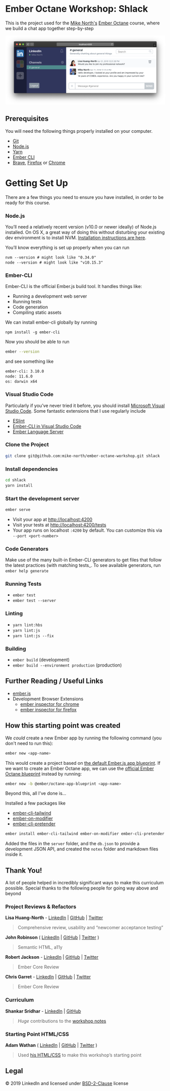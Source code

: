 # Ember Octane Workshop: Shlack

This is the project used for the <a title="Mike North's" href="https://github.com/mike-north">Mike North's</a> <a title="Ember Octane" href="https://emberjs.com/editions/octane/">Ember Octane</a> course, where we build a chat app together step-by-step

![](./notes/img/app.png)

## Prerequisites

You will need the following things properly installed on your computer.

- [Git](https://git-scm.com/)
- [Node.js](https://nodejs.org/)
- [Yarn](https://yarnpkg.com/)
- [Ember CLI](https://ember-cli.com/)
- [Brave](https://brave.com/), [Firefox](https://www.mozilla.org/en-US/firefox/) or [Chrome](https://google.com/chrome/)

# Getting Set Up

There are a few things you need to ensure you have installed, in order to be ready for this course.

### Node.js

You’ll need a relatively recent version (v10.0 or newer ideally) of Node.js installed. On OS X, a great way of doing this without disturbing your existing dev environment is to install NVM. [Installation instructions are here](https://github.com/creationix/nvm#installation).

You’ll know everything is set up properly when you can run

```
nvm --version # might look like "0.34.0"
node --version # might look like "v10.15.3"
```

### Ember-CLI

Ember-CLI is the official Ember.js build tool. It handles things like:

- Running a development web server
- Running tests
- Code generation
- Compiling static assets

We can install ember-cli globally by running

```
npm install -g ember-cli
```

Now you should be able to run

```sh
ember --version
```

and see something like

```
ember-cli: 3.10.0
node: 11.6.0
os: darwin x64
```

### Visual Studio Code

Particularly if you’ve never tried it before, you should install [Microsoft Visual Studio Code](https://code.visualstudio.com/). Some fantastic extensions that I use regularly include

- [ESlint](https://marketplace.visualstudio.com/items?itemName=dbaeumer.vscode-eslint)
- [Ember-CLI in Visual Studio Code](https://marketplace.visualstudio.com/items?itemName=felixrieseberg.vsc-ember-cli)
- [Ember Language Server](https://marketplace.visualstudio.com/items?itemName=emberjs.vscode-ember)

### Clone the Project

```sh
git clone git@github.com:mike-north/ember-octane-workshop.git shlack
```

### Install dependencies

```sh
cd shlack
yarn install
```

### Start the development server

```sh
ember serve
```

- Visit your app at [http://localhost:4200](http://localhost:4200)
- Visit your tests at [http://localhost:4200/tests](http://localhost:4200/tests)
- Your app runs on localhost `:4200` by default. You can customize this via `--port <port-number>`

### Code Generators

Make use of the many built-in Ember-CLI generators to get files that follow the latest practices (with matching tests\_. To see available generators, run `ember help generate`

### Running Tests

- `ember test`
- `ember test --server`

### Linting

- `yarn lint:hbs`
- `yarn lint:js`
- `yarn lint:js --fix`

### Building

- `ember build` (development)
- `ember build --environment production` (production)

## Further Reading / Useful Links

- [ember.js](https://emberjs.com/)
- Development Browser Extensions
  - [ember inspector for chrome](https://chrome.google.com/webstore/detail/ember-inspector/bmdblncegkenkacieihfhpjfppoconhi)
  - [ember inspector for firefox](https://addons.mozilla.org/en-US/firefox/addon/ember-inspector/)

## How this starting point was created

We _could_ create a new Ember app by running the following command (you don't need to run this):

```sh
ember new <app-name>
```

This would create a project based on [the default Ember.js app blueprint](https://github.com/ember-cli/ember-cli/tree/7d9fce01d8faa4ce69cc6a8aab6f7f07b6b88425/blueprints/app). If we want to create an Ember Octane app, we can use the [official Ember Octane blueprint](https://github.com/ember-cli/ember-octane-blueprint/tree/396992a0e0582a18fe718e888a57432aaafc46fe/packages/%40ember/octane-app-blueprint) instead by running:

```sh
ember new -b @ember/octane-app-blueprint <app-name>
```

Beyond this, all I've done is...

Installed a few packages like

- [ember-cli-tailwind](https://github.com/embermap/ember-cli-tailwind)
- [ember-on-modifier](https://github.com/buschtoens/ember-on-modifier)
- [ember-cli-pretender](https://github.com/rwjblue/ember-cli-pretender)

```sh
ember install ember-cli-tailwind ember-on-modifier ember-cli-pretender
```

Added the files in the `server` folder, and the `db.json` to provide a development JSON API, and created the `notes` folder and markdown files inside it.

## Thank You!

A lot of people helped in incredibly significant ways to make this curriculum possible. Special thanks to the following people for going way above and beyond

### Project Reviews & Refactors

**Lisa Huang-North** - [LinkedIn](https://www.linkedin.com/in/lisaychuang/) | [GitHub](https://github.com/lisaychuang) | [Twitter](https://twitter.com/lisaychuang)

> Comprehensive review, usability and “newcomer acceptance testing”

**John Robinson** ( [LinkedIn](https://www.linkedin.com/in/robomalo/) | [GitHub](http://github.com/robomalo) | [Twitter](http://twitter.com/robomalo) )

> Semantic HTML, a11y

**Robert Jackson** - [LinkedIn](https://www.linkedin.com/in/rwjblue/) | [GitHub](https://github.com/rwjblue) | [Twitter](https://twitter.com/rwjblue)

> Ember Core Review

**Chris Garret** - [LinkedIn](https://www.linkedin.com/in/pzuraq/) | [GitHub](https://github.com/pzuraq) | [Twitter](https://twitter.com/pzuraq)

> Ember Core Review

### Curriculum

**Shankar Sridhar** - [LinkedIn](https://linkedin.com/in/shankar123/) | [GitHub](https://github.com/shankarsridhar)

> _Huge_ contributions to the [workshop notes](./notes)

### Starting Point HTML/CSS

**Adam Wathan** ( [LinkedIn](https://www.linkedin.com/in/adam-wathan-9418984a/) | [GitHub](http://github.com/adamwathan) | [Twitter](https://twitter.com/adamwathan) )

> Used [his HTML/CSS](https://adamwathan.me/flex-layout-demo/) to make this workshop’s starting point

## Legal

&copy; 2019 LinkedIn and licensed under [BSD-2-Clause](https://opensource.org/licenses/BSD-2-Clause) license
